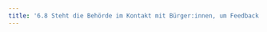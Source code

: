 ```yaml
---
title: '6.8 Steht die Behörde im Kontakt mit Bürger:innen, um Feedback entgegenzunehmen und ihre Arbeit zu verbessern?'
---
```

